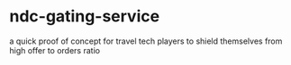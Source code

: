 # ndc-gating-service
a quick proof of concept for travel tech players to shield themselves from high offer to orders ratio
